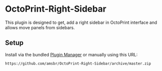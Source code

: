 # OctoPrint-Right-Sidebar

This plugin is designed to get, add a right sidebar in OctoPrint interface and allows move panels from sidebars.

## Setup

Install via the bundled [Plugin Manager](https://github.com/foosel/OctoPrint/wiki/Plugin:-Plugin-Manager)
or manually using this URL:

    https://github.com/amsbr/OctoPrint-Right-Sidebar/archive/master.zip
